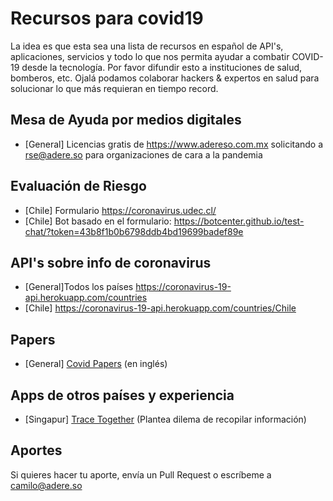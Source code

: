 # Recursos para covid19

La idea es que esta sea una lista de recursos en español de API's, aplicaciones, servicios y todo lo que nos permita ayudar a combatir COVID-19 desde la tecnología. Por favor difundir esto a instituciones de salud, bomberos, etc. 
Ojalá podamos colaborar hackers & expertos en salud para solucionar lo que más requieran en tiempo record.

## Mesa de Ayuda por medios digitales
  * [General] Licencias gratis de https://www.adereso.com.mx solicitando a rse@adere.so para organizaciones de cara a la pandemia

## Evaluación de Riesgo

 * [Chile] Formulario https://coronavirus.udec.cl/
 * [Chile] Bot basado en el formulario: https://botcenter.github.io/test-chat/?token=43b8f1b0b6798ddb4bd19699badef89e
 
## API's sobre info de coronavirus

 * [General]Todos los países https://coronavirus-19-api.herokuapp.com/countries
 * [Chile] https://coronavirus-19-api.herokuapp.com/countries/Chile
 
## Papers
 * [General] [Covid Papers](https://github.com/gsarti/covid-papers-browser) (en inglés)
 
## Apps de otros países y experiencia
 * [Singapur] [Trace Together](https://www.tracetogether.gov.sg/) (Plantea dilema de recopilar información)

## Aportes

Si quieres hacer tu aporte, envía un Pull Request o escríbeme a camilo@adere.so
